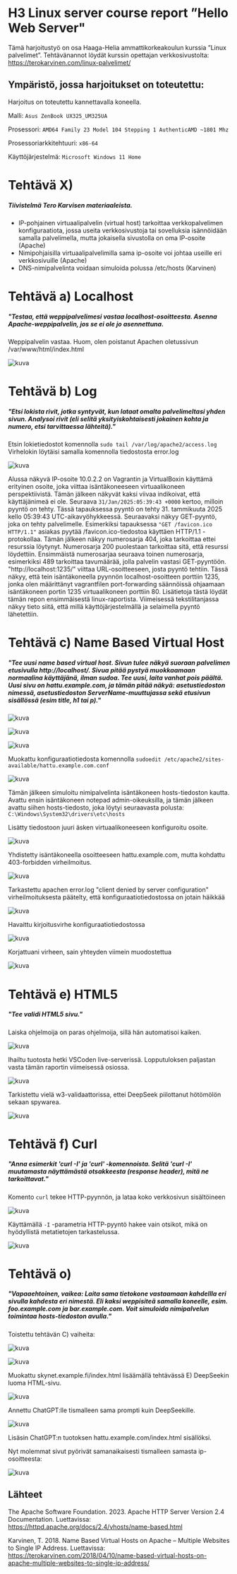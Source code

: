 
# H3 Linux server course report ”Hello Web Server"

Tämä harjoitustyö on osa Haaga-Helia ammattikorkeakoulun kurssia ”Linux palvelimet”. 
Tehtävänannot löydät kurssin opettajan verkkosivustolta: https://terokarvinen.com/linux-palvelimet/

## Ympäristö, jossa harjoitukset on toteutettu:

Harjoitus on toteutettu kannettavalla koneella.

Malli: `Asus ZenBook UX325_UM325UA`

Prosessori: `AMD64 Family 23 Model 104 Stepping 1 AuthenticAMD ~1801 Mhz`

Prosessoriarkkitehtuuri: `x86-64`

Käyttöjärjestelmä: `Microsoft Windows 11 Home`

# Tehtävä X) 
##### Tiivistelmä Tero Karvisen materiaaleista.

- IP-pohjainen virtuaalipalvelin (virtual host) tarkoittaa verkkopalvelimen konfiguraatiota, jossa useita verkkosivustoja tai sovelluksia isännöidään samalla palvelimella, mutta jokaisella sivustolla on oma IP-osoite (Apache)
- Nimipohjaisilla virtuaalipalvelimilla sama ip-osoite voi johtaa useille eri verkkosivuille (Apache)
- DNS-nimipalvelinta voidaan simuloida polussa /etc/hosts (Karvinen)

# Tehtävä a) Localhost
##### "Testaa, että weppipalvelimesi vastaa localhost-osoitteesta. Asenna Apache-weppipalvelin, jos se ei ole jo asennettuna.

Weppipalvelin vastaa. Huom, olen poistanut Apachen oletussivun /var/www/html/index.html 

![kuva](https://github.com/user-attachments/assets/bf356e42-6c4f-4a43-901c-42ea4a9289b8)


# Tehtävä b) Log
##### "Etsi lokista rivit, jotka syntyvät, kun lataat omalta palvelimeltasi yhden sivun. Analysoi rivit (eli selitä yksityiskohtaisesti jokainen kohta ja numero, etsi tarvittaessa lähteitä)."

Etsin lokietiedostot komennolla ``sudo tail /var/log/apache2/access.log``
Virhelokin löytäisi samalla komennolla tiedostosta error.log

![kuva](https://github.com/user-attachments/assets/6dbb598c-b15a-480c-95cf-71480c0591d4)

Alussa näkyvä IP-osoite 10.0.2.2 on Vagrantin ja VirtualBoxin käyttämä erityinen osoite, joka viittaa isäntäkoneeseen virtuaalikoneen perspektiivistä. Tämän jälkeen näkyvät kaksi viivaa indikoivat, että käyttäjänimeä ei ole. 
Seuraava ``31/Jan/2025:05:39:43 +0000`` kertoo, milloin pyyntö on tehty. Tässä tapauksessa pyyntö on tehty 31. tammikuuta 2025 kello 05:39:43 UTC-aikavyöhykkeessä. Seuraavaksi näkyy GET-pyyntö, joka on tehty palvelimelle. Esimerkiksi tapauksessa 
``"GET /favicon.ico HTTP/1.1"`` asiakas pyytää /favicon.ico-tiedostoa käyttäen HTTP/1.1 -protokollaa. Tämän jälkeen näkyy numerosarja 404, joka tarkoittaa ettei resurssia löytynyt. Numerosarja 200 puolestaan tarkoittaa sitä, että resurssi löydettiin. Ensimmäistä numerosarjaa seuraava toinen numerosarja, esimerkiksi 489 tarkoittaa tavumäärää, jolla palvelin vastasi GET-pyyntöön. "http://localhost:1235/" viittaa URL-osoitteeseen, josta pyyntö tehtiin. Tässä näkyy, että tein isäntäkoneella pyynnön localhost-osoitteen porttiin 1235, jonka olen määrittänyt vagrantfilen port-forwarding säännöissä ohjaamaan isäntäkoneen portin 1235 virtuaalikoneen porttiin 80. Lisätietoja tästä löydät tämän repon ensimmäisestä linux-raportista. 
Viimeisessä tekstilitanjassa näkyy tieto siitä, että millä käyttöjärjestelmällä ja selaimella pyyntö lähetettiin.

# Tehtävä c) Name Based Virtual Host
##### "Tee uusi name based virtual host. Sivun tulee näkyä suoraan palvelimen etusivulla http://localhost/. Sivua pitää pystyä muokkaamaan normaalina käyttäjänä, ilman sudoa. Tee uusi, laita vanhat pois päältä. Uusi sivu on hattu.example.com, ja tämän pitää näkyä: asetustiedoston nimessä, asetustiedoston ServerName-muuttujassa sekä etusivun sisällössä (esim title, h1 tai p)."

![kuva](https://github.com/user-attachments/assets/1b58603f-06c7-41f8-8506-cf52f5c1a370)

![kuva](https://github.com/user-attachments/assets/306a1534-f50b-4923-9cc7-d32ed2a038c7)

![kuva](https://github.com/user-attachments/assets/7542620f-98fa-4cdc-a31c-93a921f41d65)

Muokattu konfiguraatiotiedosta komennolla ``sudoedit /etc/apache2/sites-available/hattu.example.com.conf``

![kuva](https://github.com/user-attachments/assets/a146a666-b99d-43ee-b190-a9791bae919a)

Tämän jälkeen simuloitu nimipalvelinta isäntäkoneen hosts-tiedoston kautta. Avattu ensin isäntäkoneen notepad admin-oikeuksilla, ja tämän jälkeen avattu siihen hosts-tiedosto, joka löytyi
seuraavasta polusta: ``C:\Windows\System32\drivers\etc\hosts``

Lisätty tiedostoon juuri äsken virtuaalikoneeseen konfiguroitu osoite.

![kuva](https://github.com/user-attachments/assets/f77c5e6f-1e3e-429d-be52-b251d6cf5560)

Yhdistetty isäntäkoneella osoitteeseen hattu.example.com, mutta kohdattu 403-forbidden virheilmoitus. 

![kuva](https://github.com/user-attachments/assets/2bd2397b-be47-4d9d-9a2d-551f1b54bf99)

Tarkastettu apachen error.log
"client denied by server configuration" virheilmoituksesta päätelty, että konfiguraatiotiedostossa on jotain häikkää

![kuva](https://github.com/user-attachments/assets/3ceefb9e-15d5-4df3-b51c-ff1170fe470d)

Havaittu kirjoitusvirhe konfiguraatiotiedostossa

![kuva](https://github.com/user-attachments/assets/20815a9e-ceb7-4339-8410-a99223b0b7eb)

Korjattuani virheen, sain yhteyden viimein muodostettua

![kuva](https://github.com/user-attachments/assets/057b7f66-2d1d-45eb-9e9d-a025fc0b3483)


# Tehtävä e) HTML5
##### "Tee validi HTML5 sivu."

Laiska ohjelmoija on paras ohjelmoija, sillä hän automatisoi kaiken.

![kuva](https://github.com/user-attachments/assets/3219fd43-fadc-4952-b613-8870c719cf8b)

Ihailtu tuotosta hetki VSCoden live-serverissä. Lopputuloksen paljastan vasta tämän raportin viimeisessä osiossa.

![kuva](https://github.com/user-attachments/assets/4fb4bd92-5996-4489-ac0b-55879b710d64)

Tarkistettu vielä w3-validaattorissa, ettei DeepSeek piilottanut hötömölön sekaan spywarea.

![kuva](https://github.com/user-attachments/assets/27c3d47f-8f69-4f31-ae23-2ea6f8aa0f64)



# Tehtävä f) Curl
##### "Anna esimerkit 'curl -I' ja 'curl' -komennoista. Selitä 'curl -I' muutamasta näyttämästä otsakkeesta (response header), mitä ne tarkoittavat."

Komento ``curl`` tekee HTTP-pyynnön, ja lataa koko verkkosivun sisältöineen

![kuva](https://github.com/user-attachments/assets/ccd0cfe4-cc82-4fbc-bd97-7158f634e79b)

Käyttämällä ``-I`` -parametria HTTP-pyyntö hakee vain otsikot, mikä on hyödyllistä metatietojen tarkastelussa.

![kuva](https://github.com/user-attachments/assets/4e9949aa-ae3f-4602-a4b3-6c0d9cf254bf)



# Tehtävä o) 
##### "Vapaaehtoinen, vaikea: Laita sama tietokone vastaamaan kahdellla eri sivulla kahdesta eri nimestä. Eli kaksi weppisiteä samalla koneelle, esim. foo.example.com ja bar.example.com. Voit simuloida nimipalvelun toimintaa hosts-tiedoston avulla."

Toistettu tehtävän C) vaiheita:

![kuva](https://github.com/user-attachments/assets/4c81ec84-52f4-4419-a736-cdd785a99d7c)

![kuva](https://github.com/user-attachments/assets/e2c39aad-1cbf-4521-a901-ad230a469106)

Muokattu skynet.example.fi/index.html lisäämällä tehtävässä E) DeepSeekin luoma HTML-sivu.

![kuva](https://github.com/user-attachments/assets/5aad6583-99cb-4a26-abf0-549b03b2cd21)

Annettu ChatGPT:lle tismalleen sama prompti kuin DeepSeekille.

![kuva](https://github.com/user-attachments/assets/ffdc8158-1d9a-43a7-bc7e-a7ee1e712061)

Lisäsin ChatGPT:n tuotoksen hattu.example.com/index.html sisällöksi.

Nyt molemmat sivut pyörivät samanaikaisesti tismalleen samasta ip-osoitteesta:

![kuva](https://github.com/user-attachments/assets/1033db4a-b668-42cb-bab7-fefd5ed75cd7)


## Lähteet

The Apache Software Foundation. 2023. Apache HTTP Server Version 2.4 Documentation. Luettavissa: https://httpd.apache.org/docs/2.4/vhosts/name-based.html 

Karvinen, T. 2018. Name Based Virtual Hosts on Apache – Multiple Websites to Single IP Address. Luettavissa: https://terokarvinen.com/2018/04/10/name-based-virtual-hosts-on-apache-multiple-websites-to-single-ip-address/
